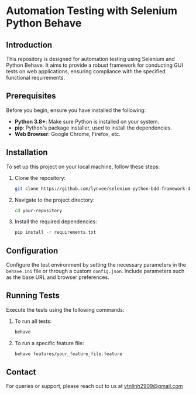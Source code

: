 # Automation Testing with Selenium Python Behave

## Introduction
This repository is designed for automation testing using Selenium and Python Behave. It aims to provide a robust framework for conducting GUI tests on web applications, ensuring compliance with the specified functional requirements.

## Prerequisites
Before you begin, ensure you have installed the following:
- **Python 3.8+**: Make sure Python is installed on your system.
- **pip**: Python's package installer, used to install the dependencies.
- **Web Browser**: Google Chrome, Firefox, etc.

## Installation
To set up this project on your local machine, follow these steps:
1. Clone the repository:
   ```bash
   git clone https://github.com/lynvee/selenium-python-bdd-framework-demo.git
2. Navigate to the project directory:
    ```bash
    cd your-repository
3. Install the required dependencies:
    ```bash
    pip install -r requirements.txt
## Configuration
Configure the test environment by setting the necessary parameters in the `behave.ini` file or through a custom `config.json`. Include parameters such as the base URL and browser preferences.

## Running Tests
Execute the tests using the following commands:
1. To run all tests:
    ```bash
    behave
2. To run a specific feature file:
    ```bash
    behave features/your_feature_file.feature
## Contact
For queries or support, please reach out to us at vtnlinh2909@gmail.com